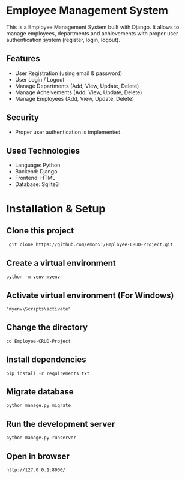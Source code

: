 # Employee Management System

This is a Employee Management System built with Django. It allows to manage employees, departments and achievements with proper user authentication system (register, login, logout).
 
## Features
- User Registration (using email & password)
- User Login / Logout
- Manage Departments (Add, View, Update, Delete)
- Manage Acheivements (Add, View, Update, Delete)
- Manage Employees (Add, View, Update, Delete)
 
## Security
  - Proper user authentication is implemented.



## Used Technologies

- Language: Python
- Backend: Django
- Frontend: HTML
- Database: Sqlite3

# Installation & Setup

## Clone this project
   ```
    git clone https://github.com/emon51/Employee-CRUD-Project.git
   ```

## Create a virtual environment
```
python -m venv myenv
```

## Activate virtual environment (For Windows)
```
"myenv\Scripts\activate"
```

## Change the directory
```
cd Employee-CRUD-Project
```

## Install dependencies
```
pip install -r requirements.txt
```

## Migrate database
```
python manage.py migrate

```

## Run the development server
```
python manage.py runserver

```

## Open in browser
```
http://127.0.0.1:8000/

```





